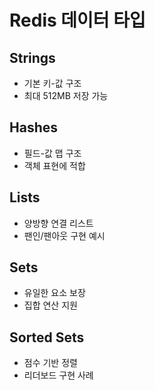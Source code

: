 # Redis 데이터 타입

## Strings

- 기본 키-값 구조
- 최대 512MB 저장 가능

## Hashes

- 필드-값 맵 구조
- 객체 표현에 적합

## Lists

- 양방향 연결 리스트
- 팬인/팬아웃 구현 예시

## Sets

- 유일한 요소 보장
- 집합 연산 지원

## Sorted Sets

- 점수 기반 정렬
- 리더보드 구현 사례
